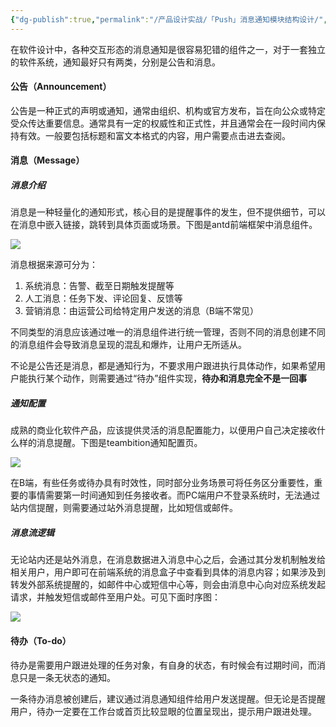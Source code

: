 ```yaml
---
{"dg-publish":true,"permalink":"/产品设计实战/「Push」消息通知模块结构设计/","noteIcon":"","created":"2023-10-13T20:50:30.843+08:00"}
---
```


在软件设计中，各种交互形态的消息通知是很容易犯错的组件之一，对于一套独立的软件系统，通知最好只有两类，分别是公告和消息。

#### 公告（Announcement）
公告是一种正式的声明或通知，通常由组织、机构或官方发布，旨在向公众或特定受众传达重要信息。通常具有一定的权威性和正式性，并且通常会在一段时间内保持有效。一般要包括标题和富文本格式的内容，用户需要点击进去查阅。

#### 消息（Message）
##### 消息介绍
消息是一种轻量化的通知形式，核心目的是提醒事件的发生，但不提供细节，可以在消息中嵌入链接，跳转到具体页面或场景。下图是antd前端框架中消息组件。

![](https://s2.loli.net/2023/10/22/mIgWZiX42wYOJrs.png)

消息根据来源可分为：
1. 系统消息：告警、截至日期触发提醒等
2. 人工消息：任务下发、评论回复、反馈等
3. 营销消息：由运营公司给特定用户发送的消息（B端不常见）

不同类型的消息应该通过唯一的消息组件进行统一管理，否则不同的消息创建不同的消息组件会导致消息呈现的混乱和爆炸，让用户无所适从。

不论是公告还是消息，都是通知行为，不要求用户跟进执行具体动作，如果希望用户能执行某个动作，则需要通过“待办”组件实现，**待办和消息完全不是一回事**

##### 通知配置
成熟的商业化软件产品，应该提供灵活的消息配置能力，以便用户自己决定接收什么样的消息提醒。下图是teambition通知配置页。

![](https://s2.loli.net/2023/10/22/vxwkjLKcYQD4AoX.png)

在B端，有些任务或待办具有时效性，同时部分业务场景可将任务区分重要性，重要的事情需要第一时间通知到任务接收者。而PC端用户不登录系统时，无法通过站内信提醒，则需要通过站外消息提醒，比如短信或邮件。

##### 消息流逻辑
无论站内还是站外消息，在消息数据进入消息中心之后，会通过其分发机制触发给相关用户，用户即可在前端系统的消息盒子中查看到具体的消息内容；如果涉及到转发外部系统提醒的，如邮件中心或短信中心等，则会由消息中心向对应系统发起请求，并触发短信或邮件至用户处。可见下面时序图：

![](https://s2.loli.net/2023/10/22/9CS8OQ62zNUpMLy.png)

#### 待办（To-do）
待办是需要用户跟进处理的任务对象，有自身的状态，有时候会有过期时间，而消息只是一条无状态的通知。

一条待办消息被创建后，建议通过消息通知组件给用户发送提醒。但无论是否提醒用户，待办一定要在工作台或首页比较显眼的位置呈现出，提示用户跟进处理。
